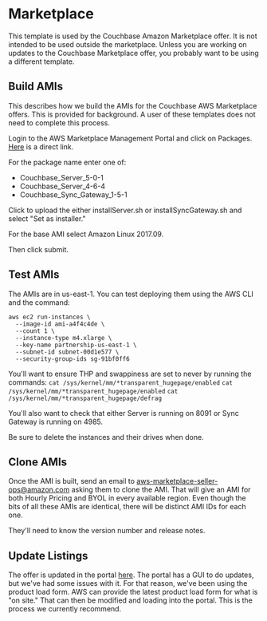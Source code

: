 # Marketplace

This template is used by the Couchbase Amazon Marketplace offer.  It is not intended to be used outside the marketplace.  Unless you are working on updates to the Couchbase Marketplace offer, you probably want to be using a different template.

## Build AMIs

This describes how we build the AMIs for the Couchbase AWS Marketplace offers.  This is provided for background.  A user of these templates does not need to complete this process.

Login to the AWS Marketplace Management Portal and click on Packages.  [Here](https://aws.amazon.com/marketplace/management/manage-packages/) is a direct link.

For the package name enter one of:

* Couchbase_Server_5-0-1
* Couchbase_Server_4-6-4
* Couchbase_Sync_Gateway_1-5-1

Click to upload the either installServer.sh or installSyncGateway.sh and select "Set as installer."

For the base AMI select Amazon Linux 2017.09.

Then click submit.

## Test AMIs

The AMIs are in us-east-1.  You can test deploying them using the AWS CLI and the command:

    aws ec2 run-instances \
      --image-id ami-a4f4c4de \
      --count 1 \
      --instance-type m4.xlarge \
      --key-name partnership-us-east-1 \
      --subnet-id subnet-00d1e577 \
      --security-group-ids sg-91bf0ff6

You'll want to ensure THP and swappiness are set to never by running the commands:
    `cat /sys/kernel/mm/*transparent_hugepage/enabled`
    `cat /sys/kernel/mm/*transparent_hugepage/enabled`
    `cat /sys/kernel/mm/*transparent_hugepage/defrag`

You'll also want to check that either Server is running on 8091 or Sync Gateway is running on 4985.

Be sure to delete the instances and their drives when done.

## Clone AMIs

Once the AMI is built, send an email to aws-marketplace-seller-ops@amazon.com asking them to clone the AMI.  That will give an AMI for both Hourly Pricing and BYOL in every available region.  Even though the bits of all these AMIs are identical, there will be distinct AMI IDs for each one.  

They'll need to know the version number and release notes.

## Update Listings

The offer is updated in the portal [here](https://aws.amazon.com/marketplace/management/).  The portal has a GUI to do updates, but we've had some issues with it.  For that reason, we've been using the product load form.  AWS can provide the latest product load form for what is "on site."  That can then be modified and loading into the portal.  This is the process we currently recommend.
